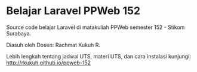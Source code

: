 # Belajar Laravel PPWeb 152

Source code belajar Laravel di matakuliah PPWeb semester 152 - Stikom Surabaya.

Diasuh oleh Dosen: Rachmat Kukuh R.

Lebih lengkah tentang jadwal UTS, materi UTS, dan cara instalasi kunjungi: http://rkukuh.github.io/ppweb-152